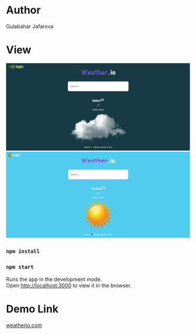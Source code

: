 # Author

Gulabahar Jafarova

# View

<img src="https://github.com/jafarovagulbahar/weather-app/blob/master/src/img/baku.jpg" alt=" Baku Weather" />
<img src="https://github.com/jafarovagulbahar/weather-app/blob/master/src/img/turkey.jpg" alt=" Turkey Weather" />

### `npm install`

### `npm start`

Runs the app in the development mode.\
Open [http://localhost:3000](http://localhost:3000) to view it in the browser.


# Demo Link

<a href="https://wwweather.netlify.app">weatherio.com</a>
